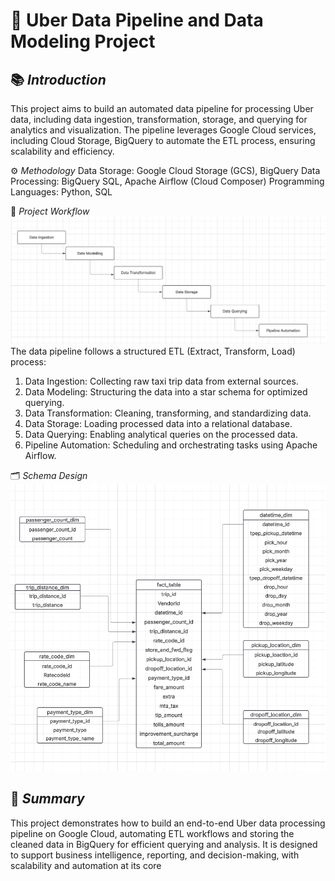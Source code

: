 # 📂 **Uber Data Pipeline and Data Modeling Project**

## 📚 *Introduction*
This project aims to build an automated data pipeline for processing Uber data, including data ingestion, transformation, storage, and querying for analytics and visualization. The pipeline leverages Google Cloud services, including Cloud Storage, BigQuery to automate the ETL process, ensuring scalability and efficiency.

⚙️ *Methodology*
Data Storage: Google Cloud Storage (GCS), BigQuery
Data Processing: BigQuery SQL, Apache Airflow (Cloud Composer)
Programming Languages: Python, SQL

🔄 *Project Workflow*
![Airflow DAG](https://github.com/ZhihongMai/End-to-End-Uber-Data-Engineering/blob/main/Airflow.png)
The data pipeline follows a structured ETL (Extract, Transform, Load) process:
1. Data Ingestion: Collecting raw taxi trip data from external sources.
2. Data Modeling: Structuring the data into a star schema for optimized querying.
3. Data Transformation: Cleaning, transforming, and standardizing data.
4. Data Storage: Loading processed data into a relational database.
5. Data Querying: Enabling analytical queries on the processed data.
6. Pipeline Automation: Scheduling and orchestrating tasks using Apache Airflow.

 🗂️ *Schema Design* ![Data Model](https://github.com/ZhihongMai/End-to-End-Uber-Data-Engineering/blob/main/Data%20Model.png)

## 📝 *Summary*
This project demonstrates how to build an end-to-end Uber data processing pipeline on Google Cloud, automating ETL workflows and storing the cleaned data in BigQuery for efficient querying and analysis. It is designed to support business intelligence, reporting, and decision-making, with scalability and automation at its core
